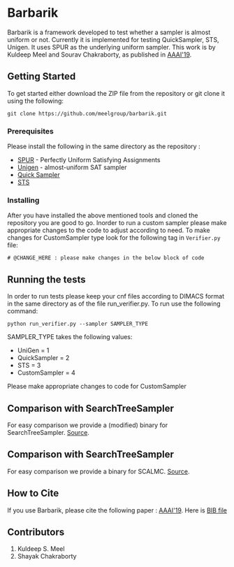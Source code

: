 # Barbarik

Barbarik is a framework developed to test whether a sampler is almost uniform or not. Currently it is implemented for testing QuickSampler, STS, Unigen. It uses SPUR as the underlying uniform sampler. This work is by Kuldeep Meel and Sourav Chakraborty, as published in [AAAI'19](https://www.comp.nus.edu.sg/~meel/Papers/aaai19-cm.pdf).  

## Getting Started
To get started either download the ZIP file from the repository or git clone it using the following:
```
git clone https://github.com/meelgroup/barbarik.git
```

### Prerequisites
Please install the following in the same directory as the repository :
* [SPUR](https://github.com/ZaydH/spur) - Perfectly Uniform Satisfying Assignments
* [Unigen](https://bitbucket.org/kuldeepmeel/unigen) - almost-uniform SAT sampler
* [Quick Sampler](https://github.com/RafaelTupynamba/quicksampler)
* [STS](http://cs.stanford.edu/~ermon/code/STS.zip)

### Installing

After you have installed the above mentioned tools and cloned the repository you are good to go. Inorder to run a custom sampler please make appropriate changes to the code to adjust according to need. To make changes for CustomSampler type look for the following tag in ```Verifier.py``` file:
```
# @CHANGE_HERE : please make changes in the below block of code
```

## Running the tests

In order to run tests please keep your cnf files according to DIMACS format in the same directory as of the file run_verifier.py.
To run use the following command:
```
python run_verifier.py --sampler SAMPLER_TYPE
```
SAMPLER_TYPE takes the following values:
* UniGen = 1
* QuickSampler = 2
* STS = 3
* CustomSampler = 4

Please make appropriate changes to code for CustomSampler

## Comparison with SearchTreeSampler

For easy comparison we provide a (modified) binary for SearchTreeSampler. [Source](https://github.com/RafaelTupynamba/quicksampler/tree/master/STS).  

## Comparison with SearchTreeSampler

For easy comparison we provide a binary for SCALMC. [Source](https://github.com/RafaelTupynamba/quicksampler/tree/master/STS).  


## How to Cite

If you use Barbarik, please cite the following paper : [AAAI'19](https://www.comp.nus.edu.sg/~meel/Papers/aaai19-cm.pdf). Here is [BIB file](https://www.comp.nus.edu.sg/~meel/bib/CM19.bib)

## Contributors
1. Kuldeep S. Meel
2. Shayak Chakraborty 
